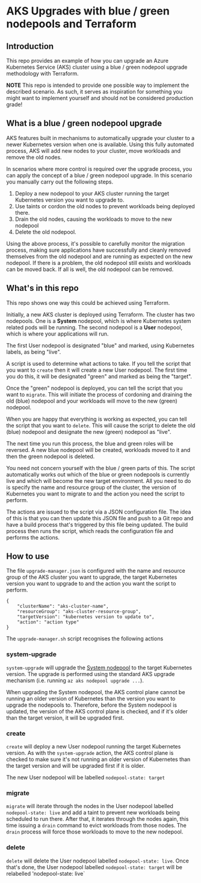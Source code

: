 # AKS Upgrades with blue / green nodepools and Terraform

## Introduction

This repo provides an example of how you can upgrade an Azure Kubernetes Service (AKS) cluster using a blue / green nodepool upgrade methodology with Terraform.

**NOTE** This repo is intended to provide one possible way to implement the described scenario. As such, it serves as inspiration for something you might want to implement yourself and should not be considered production grade!

## What is a blue / green nodepool upgrade

AKS features built in mechanisms to automatically upgrade your cluster to a newer Kubernetes version when one is available. Using this fully automated process, AKS will add new nodes to your cluster, move workloads and remove the old nodes.

In scenarios where more control is required over the upgrade process, you can apply the concept of a blue / green nodepool upgrade. In this scenario you manually carry out the following steps.

1. Deploy a new nodepool to your AKS cluster running the target Kubernetes version you want to upgrade to.
2. Use taints or cordon the old nodes to prevent workloads being deployed there.
3. Drain the old nodes, causing the workloads to move to the new nodepool
4. Delete the old nodepool.

Using the above process, it's possible to carefully monitor the migration process, making sure applications have successfully and cleanly removed themselves from the old nodepool and are running as expected on the new nodepool. If there is a problem, the old nodepool still exists and workloads can be moved back. If all is well, the old nodepool can be removed.

## What's in this repo

This repo shows one way this could be achieved using Terraform.

Initially, a new AKS cluster is deployed using Terraform. The cluster has two nodepools. One is a **System** nodepool, which is where Kubernetes system related pods will be running. The second nodepool is a **User** nodepool, which is where your applications will run.

The first User nodepool is designated "blue" and marked, using Kubernetes labels, as being "live".

A script is used to determine what actions to take. If you tell the script that you want to `create` then it will create a new User nodepool. The first time you do this, it will be designated "green" and marked as being the "target".

Once the "green" nodepool is deployed, you can tell the script that you want to `migrate`. This will initiate the process of cordoning and draining the old (blue) nodepool and your workloads will move to the new (green) nodepool.

When you are happy that everything is working as expected, you can tell the script that you want to `delete`. This will cause the script to delete the old (blue) nodepool and designate the new (green) nodepool as "live".

The next time you run this process, the blue and green roles will be reversed. A new blue nodepool will be created, workloads moved to it and then the green nodepool is deleted.

You need not concern yourself with the blue / green parts of this. The script automatically works out which of the blue or green nodepools is currently live and which will become the new target environment. All you need to do is specify the name and resource group of the cluster, the version of Kubernetes you want to migrate to and the action you need the script to perform.

The actions are issued to the script via a JSON configuration file. The idea of this is that you can then update this JSON file and push to a Git repo and have a build process that's triggered by this file being updated. The build process then runs the script, which reads the configuration file and performs the actions.

## How to use

The file `upgrade-manager.json` is configured with the name and resource group of the AKS cluster you want to upgrade, the target Kubernetes version you want to upgrade to and the action you want the script to perform.

```
{
    "clusterName": "aks-cluster-name",
    "resourceGroup": "aks-cluster-resource-group",
    "targetVersion": "kubernetes version to update to",
    "action": "action type"
}
```
The `upgrade-manager.sh` script recognises the following actions

### system-upgrade

`system-upgrade` will upgrade the [System nodepool](https://learn.microsoft.com/en-us/azure/aks/use-system-pools?tabs=azure-cli) to the target Kubernetes version. The upgrade is performed using the standard AKS upgrade mechanism (i.e. running `az aks nodepool upgrade ...`).

When upgrading the System nodepool, the AKS control plane cannot be running an older version of Kubernetes than the version you want to upgrade the nodepools to. Therefore, before the System nodepool is updated, the version of the AKS control plane is checked, and if it's older than the target version, it will be upgraded first.

### create

`create` will deploy a new User nodepool running the target Kubernetes version. As with the `system-upgrade` action, the AKS control plane is checked to make sure it's not running an older version of Kubernetes than the target version and will be upgraded first if it is older.

The new User nodepool will be labelled `nodepool-state: target`

### migrate

`migrate` will iterate through the nodes in the User nodepool labelled `nodepool-state: live` and add a taint to prevent new workloads being scheduled to run there. After that, it iterates through the nodes again, this time issuing a `drain` command to evict workloads from those nodes. The `drain` process will force those workloads to move to the new nodepool.

### delete

`delete` will delete the User nodepool labelled `nodepool-state: live`. Once that's done, the User nodepool labelled `nodepool-state: target` will be relabelled 'nodepool-state: live`
